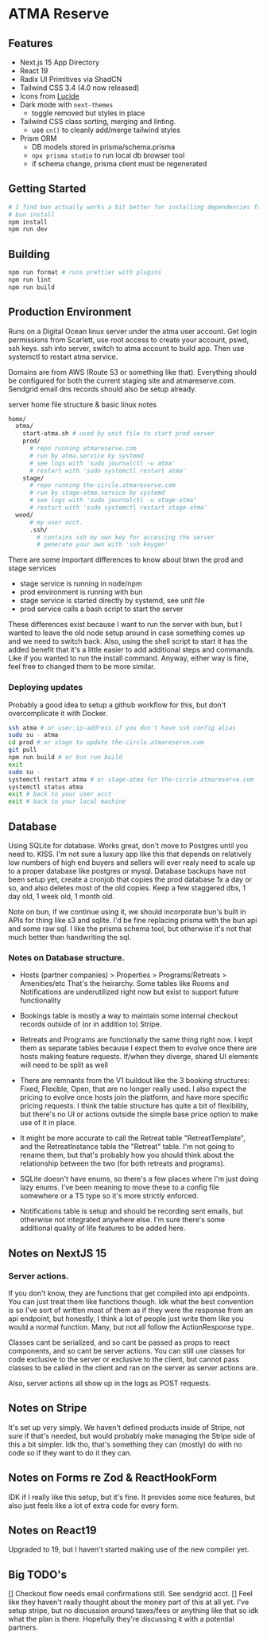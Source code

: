 # ATMA Reserve

## Features

- Next.js 15 App Directory
- React 19
- Radix UI Primitives via ShadCN
- Tailwind CSS 3.4 (4.0 now released)
- Icons from [Lucide](https://lucide.dev)
- Dark mode with `next-themes`
  - toggle removed but styles in place
- Tailwind CSS class sorting, merging and linting.
  - use `cn()` to cleanly add/merge tailwind styles
- Prism ORM
  - DB models stored in prisma/schema.prisma
  - `npx prisma studio` to run local db browser tool
  - if schema change, prisma client must be regenerated

## Getting Started

```bash
# I find bun actually works a bit better for installing dependencies for React19
# bun install
npm install
npm run dev
```

## Building

```bash
npm run format # runs prettier with plugins
npm run lint
npm run build
```

## Production Environment

Runs on a Digital Ocean linux server under the atma user account. Get login
permissions from Scarlett, use root access to create your account, pswd, ssh keys.
ssh into server, switch to atma account to build app. Then use systemctl to restart
atma service.

Domains are from AWS (Route 53 or something like that). Everything should be
configured for both the current staging site and atmareserve.com. Sendgrid email
dns records should also be setup already.

server home file structure & basic linux notes

```Bash
home/
  atma/
    start-atma.sh # used by unit file to start prod server
    prod/
      # repo running atmareserve.com
      # run by atma.service by systemd
      # see logs with 'sudo journalctl -u atma'
      # restart with 'sudo systemctl restart atma'
    stage/
      # repo running the-circle.atmareserve.com
      # run by stage-atma.service by systemd
      # see logs with 'sudo journalctl -u stage-atma'
      # restart with 'sudo systemctl restart stage-atma'
  wood/
      # my user acct.
      .ssh/
        # contains ssh my own key for accessing the server
        # generate your own with 'ssh keygen'
```

There are some important differences to know about btwn the prod and stage services

- stage service is running in node/npm
- prod environment is running with bun
- stage service is started directly by systemd, see unit file
- prod service calls a bash script to start the server

These differences exist because I want to run the server with bun, but I wanted to leave the old node setup around in case something comes up and we need to switch back. Also, using the shell script to start it has the added benefit that it's a little easier to add additional steps and commands. Like if you wanted to run the install command. Anyway, either way is fine, feel free to changed them to be more similar.

### Deploying updates

Probably a good idea to setup a github workflow for this, but don't overcomplicate
it with Docker.

```Bash
ssh atma # or user:ip-address if you don't have ssh config alias
sudo su - atma
cd prod # or stage to update the-circle.atmareserve.com
git pull
npm run build # or bun run build
exit
sudo su -
systemctl restart atma # or stage-atma for the-circle.atmareserve.com
systemctl status atma
exit # back to your user acct
exit # back to your local machine
```

## Database

Using SQLite for database. Works great, don't move to Postgres until you
need to. KISS. I'm not sure a luxury app like this that depends on relatively
low numbers of high end buyers and sellers will ever realy need to scale up to a
proper database like postgres or mysql. Database backups have not been setup yet,
create a cronjob that copies the prod database 1x a day or so, and also deletes
most of the old copies.
Keep a few staggered dbs, 1 day old, 1 week old, 1 month old.

Note on bun, if we continue using it, we should incorporate bun's built in APIs for thing like s3 and sqlite. I'd be fine replacing prisma with the bun api and some raw sql. I like the prisma schema tool, but otherwise it's not that much better than handwriting the sql.

### Notes on Database structure.

- Hosts (partner companies) > Properties > Programs/Retreats > Amenities/etc
  That's the heirarchy. Some tables like Rooms and Notifications are underutilized
  right now but exist to support future functionality

- Bookings table is mostly a way to maintain some internal checkout records
  outside of (or in addition to) Stripe.

- Retreats and Programs are functionally the same thing right now. I kept them
  as separate tables because I expect them to evolve once there are hosts making
  feature requests. If/when they diverge, shared UI elements will need to be split
  as well

- There are remnants from the V1 buildout like the 3 booking structures:
  Fixed, Flexible, Open, that are no longer really used. I also expect the pricing
  to evolve once hosts join the platform, and have more specific pricing requests.
  I think the table structure has quite a bit of flexibility, but there's no UI or
  actions outside the simple base price option to make use of it in place.

- It might be more accurate to call the Retreat table "RetreatTemplate", and the
  RetreatInstance table the "Retreat" table. I'm not going to rename them, but
  that's probably how you should think about the relationship between the two
  (for both retreats and programs).

- SQLite doesn't have enums, so there's a few places where I'm just doing lazy
  enums. I've been meaning to move these to a config file somewhere or a TS type
  so it's more strictly enforced.

- Notifications table is setup and should be recording sent emails, but otherwise
  not integrated anywhere else. I'm sure there's some additional quality of life
  features to be added here.

## Notes on NextJS 15

### Server actions.

If you don't know, they are functions that get compiled into api
endpoints. You can just treat them like functions though. Idk what the best
convention is so I've sort of written most of them as if they were the response
from an api endpoint, but honestly, I think a lot of people just write them like
you would a normal function. Many, but not all follow the ActionResponse type.

Classes cant be serialized, and so cant be passed as props to react components,
and so cant be server actions. You can still use classes for code exclusive to
the server or exclusive to the client, but cannot pass classes to be called
in the client and ran on the server as server actions are.

Also, server actions all show up in the logs as POST requests.

## Notes on Stripe

It's set up very simply. We haven't defined products inside of Stripe, not sure
if that's needed, but would probably make managing the Stripe side of this a bit
simpler. Idk tho, that's something they can (mostly) do with no code so if they
want to do it they can.

## Notes on Forms re Zod & ReactHookForm

IDK if I really like this setup, but it's fine. It provides some nice features,
but also just feels like a lot of extra code for every form.

## Notes on React19

Upgraded to 19, but I haven't started making use of the new compiler yet.

## Big TODO's

[] Checkout flow needs email confirmations still. See sendgrid acct.
[] Feel like they haven't really thought about the money part of this at all yet.
I've setup stripe, but no discussion around taxes/fees or anything like that so idk
what the plan is there. Hopefully they're discussing it with a potential partners.
